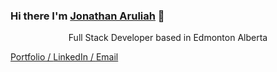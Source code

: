 ### Hi there I'm [Jonathan Aruliah](https://jaruliah.me/) 👋


<p align="center">
Full Stack Developer based in Edmonton Alberta
</p>

[Portfolio / ](https://jaruliah.me/) [LinkedIn / ](https://www.linkedin.com/in/jonathan-aruliah-1b98611ba/) [Email](mailto:jonathanaruliah@gmail.com[GitHub]%20Source%20Han%20Sans)
